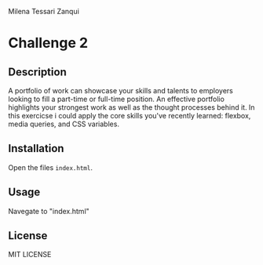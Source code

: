 Milena Tessari Zanqui


# Challenge 2

## Description 
A portfolio of work can showcase your skills and talents to employers looking to fill a part-time or full-time position. An effective portfolio highlights your strongest work as well as the thought processes behind it. In this exercicse i could apply the core skills you've recently learned: flexbox, media queries, and CSS variables.
## Installation
Open the files `index.html`.
## Usage
Navegate to "index.html"
## License
MIT LICENSE 